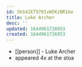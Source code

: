 ```yaml
---
id: 5kS42ET9701vW5KzBR1ke
title: Luke Archer
desc: ''
updated: 1644961726953
created: 1644961726953
---
```



- [[person]] - Luke Archer
- appeared 4x at the stoa

